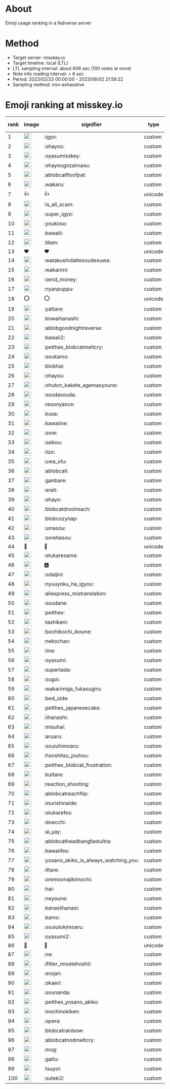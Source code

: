 # About
Emoji usage ranking in a fediverse server

# Method
- Target server: misskey.io
- Target timeline: local (LTL)
- LTL sampling interval: about 606 sec (100 notes at once)
- Note info reading interval: > 6 sec
- Period: 2023/02/23 00:00:00 - 2023/06/02 21:58:22 
- Sampling method: non-exhaustive

# Emoji ranking at misskey.io

|rank|image|signifier|type|frequency score|
|----|----|----|----|----|
|1|<img height="24" src="https://misskey.io/emoji/igyo.webp">|:igyo:|custom|97492|
|2|<img height="24" src="https://misskey.io/emoji/ohayoo.webp">|:ohayoo:|custom|86143|
|3|<img height="24" src="https://misskey.io/emoji/oyasumisskey.webp">|:oyasumisskey:|custom|41867|
|4|<img height="24" src="https://misskey.io/emoji/ohayougozaimasu.webp">|:ohayougozaimasu:|custom|38865|
|5|<img height="24" src="https://misskey.io/emoji/ablobcatfloofpat.webp">|:ablobcatfloofpat:|custom|27722|
|6|<img height="24" src="https://misskey.io/emoji/wakaru.webp">|:wakaru:|custom|24522|
|7|👍|👍|unicode|23820|
|8|<img height="24" src="https://misskey.io/emoji/is_all_scam.webp">|:is_all_scam:|custom|22679|
|9|<img height="24" src="https://misskey.io/emoji/super_igyo.webp">|:super_igyo:|custom|19221|
|10|<img height="24" src="https://misskey.io/emoji/youkoso.webp">|:youkoso:|custom|18272|
|11|<img height="24" src="https://misskey.io/emoji/kawaiii.webp">|:kawaiii:|custom|17643|
|12|<img height="24" src="https://misskey.io/emoji/tiken.webp">|:tiken:|custom|14136|
|13|❤|❤|unicode|13817|
|14|<img height="24" src="https://misskey.io/emoji/watakushidattesoudesuwa.webp">|:watakushidattesoudesuwa:|custom|13572|
|15|<img height="24" src="https://misskey.io/emoji/wakarimi.webp">|:wakarimi:|custom|13096|
|16|<img height="24" src="https://misskey.io/emoji/send_money.webp">|:send_money:|custom|12792|
|17|<img height="24" src="https://misskey.io/emoji/nyanpuppu.webp">|:nyanpuppu:|custom|12789|
|18|⭕|⭕|unicode|12409|
|19|<img height="24" src="https://misskey.io/emoji/yattare.webp">|:yattare:|custom|12352|
|20|<img height="24" src="https://misskey.io/emoji/kowaihanashi.webp">|:kowaihanashi:|custom|11438|
|21|<img height="24" src="https://misskey.io/emoji/ablobgoodnightreverse.webp">|:ablobgoodnightreverse:|custom|10234|
|22|<img height="24" src="https://misskey.io/emoji/kawaii2.webp">|:kawaii2:|custom|9491|
|23|<img height="24" src="https://misskey.io/emoji/petthex_blobcatmeltcry.webp">|:petthex_blobcatmeltcry:|custom|9425|
|24|<img height="24" src="https://misskey.io/emoji/soukamo.webp">|:soukamo:|custom|9235|
|25|<img height="24" src="https://misskey.io/emoji/blobhai.webp">|:blobhai:|custom|9182|
|26|<img height="24" src="https://misskey.io/emoji/ohayou.webp">|:ohayou:|custom|8745|
|27|<img height="24" src="https://misskey.io/emoji/ohuton_kakete_agemasyoune.webp">|:ohuton_kakete_agemasyoune:|custom|8742|
|28|<img height="24" src="https://misskey.io/emoji/soudasouda.webp">|:soudasouda:|custom|7897|
|29|<img height="24" src="https://misskey.io/emoji/resonyance.webp">|:resonyance:|custom|7562|
|30|<img height="24" src="https://misskey.io/emoji/kusa.webp">|:kusa:|custom|7322|
|31|<img height="24" src="https://misskey.io/emoji/kawaiine.webp">|:kawaiine:|custom|7152|
|32|<img height="24" src="https://misskey.io/emoji/sore.webp">|:sore:|custom|6944|
|33|<img height="24" src="https://misskey.io/emoji/saikou.webp">|:saikou:|custom|6504|
|34|<img height="24" src="https://misskey.io/emoji/iizo.webp">|:iizo:|custom|6467|
|35|<img height="24" src="https://misskey.io/emoji/uwa_xtu.webp">|:uwa_xtu:|custom|6340|
|36|<img height="24" src="https://misskey.io/emoji/ablobcall.webp">|:ablobcall:|custom|6281|
|37|<img height="24" src="https://misskey.io/emoji/ganbare.webp">|:ganbare:|custom|6279|
|38|<img height="24" src="https://misskey.io/emoji/erait.webp">|:erait:|custom|6218|
|39|<img height="24" src="https://misskey.io/emoji/ohayo.webp">|:ohayo:|custom|5792|
|40|<img height="24" src="https://misskey.io/emoji/blobcatdroolreach.webp">|:blobcatdroolreach:|custom|5768|
|41|<img height="24" src="https://misskey.io/emoji/blobcozynap.webp">|:blobcozynap:|custom|5651|
|42|<img height="24" src="https://misskey.io/emoji/umasou.webp">|:umasou:|custom|5467|
|43|<img height="24" src="https://misskey.io/emoji/sorehasou.webp">|:sorehasou:|custom|5378|
|44|🎉|🎉|unicode|5359|
|45|<img height="24" src="https://misskey.io/emoji/otukaresama.webp">|:otukaresama:|custom|5325|
|46|<img height="24" src="https://misskey.io/emoji/a.webp">|:a:|custom|5319|
|47|<img height="24" src="https://misskey.io/emoji/odaijini.webp">|:odaijini:|custom|5248|
|48|<img height="24" src="https://misskey.io/emoji/nyuuyoku_ha_igyou.webp">|:nyuuyoku_ha_igyou:|custom|5202|
|49|<img height="24" src="https://misskey.io/emoji/aliexpress_mistranslation.webp">|:aliexpress_mistranslation:|custom|5185|
|50|<img height="24" src="https://misskey.io/emoji/soudane.webp">|:soudane:|custom|4926|
|51|<img height="24" src="https://misskey.io/emoji/petthex.webp">|:petthex:|custom|4919|
|52|<img height="24" src="https://misskey.io/emoji/tashikani.webp">|:tashikani:|custom|4906|
|53|<img height="24" src="https://misskey.io/emoji/bochibochi_ikoune.webp">|:bochibochi_ikoune:|custom|4879|
|54|<img height="24" src="https://misskey.io/emoji/nekochan.webp">|:nekochan:|custom|4638|
|55|<img height="24" src="https://misskey.io/emoji/iine.webp">|:iine:|custom|4476|
|56|<img height="24" src="https://misskey.io/emoji/oyasumi.webp">|:oyasumi:|custom|4412|
|57|<img height="24" src="https://misskey.io/emoji/supertada.webp">|:supertada:|custom|4360|
|58|<img height="24" src="https://misskey.io/emoji/sugoi.webp">|:sugoi:|custom|4211|
|59|<img height="24" src="https://misskey.io/emoji/wakarimiga_fukasugiru.webp">|:wakarimiga_fukasugiru:|custom|4208|
|60|<img height="24" src="https://misskey.io/emoji/bed_oide.webp">|:bed_oide:|custom|3941|
|61|<img height="24" src="https://misskey.io/emoji/petthex_japanesecake.webp">|:petthex_japanesecake:|custom|3915|
|62|<img height="24" src="https://misskey.io/emoji/iihanashi.webp">|:iihanashi:|custom|3911|
|63|<img height="24" src="https://misskey.io/emoji/misuhai.webp">|:misuhai:|custom|3895|
|64|<img height="24" src="https://misskey.io/emoji/aruaru.webp">|:aruaru:|custom|3886|
|65|<img height="24" src="https://misskey.io/emoji/souiuhimoaru.webp">|:souiuhimoaru:|custom|3851|
|66|<img height="24" src="https://misskey.io/emoji/honshitsu_jouhou.webp">|:honshitsu_jouhou:|custom|3814|
|67|<img height="24" src="https://misskey.io/emoji/petthex_blobcat_frustration.webp">|:petthex_blobcat_frustration:|custom|3654|
|68|<img height="24" src="https://misskey.io/emoji/kuttare.webp">|:kuttare:|custom|3611|
|69|<img height="24" src="https://misskey.io/emoji/reaction_shooting.webp">|:reaction_shooting:|custom|3513|
|70|<img height="24" src="https://misskey.io/emoji/ablobcatreachflip.webp">|:ablobcatreachflip:|custom|3306|
|71|<img height="24" src="https://misskey.io/emoji/murishinaide.webp">|:murishinaide:|custom|3281|
|72|<img height="24" src="https://misskey.io/emoji/otukarefes.webp">|:otukarefes:|custom|3228|
|73|<img height="24" src="https://misskey.io/emoji/doecchi.webp">|:doecchi:|custom|3204|
|74|<img height="24" src="https://misskey.io/emoji/ai_yay.webp">|:ai_yay:|custom|3194|
|75|<img height="24" src="https://misskey.io/emoji/ablobcatheadbangfastultra.webp">|:ablobcatheadbangfastultra:|custom|3132|
|76|<img height="24" src="https://misskey.io/emoji/kawaiifes.webp">|:kawaiifes:|custom|3117|
|77|<img height="24" src="https://misskey.io/emoji/yosano_akiko_is_always_watching_you.webp">|:yosano_akiko_is_always_watching_you:|custom|3087|
|78|<img height="24" src="https://misskey.io/emoji/ittare.webp">|:ittare:|custom|2988|
|79|<img height="24" src="https://misskey.io/emoji/oremoonajikimochi.webp">|:oremoonajikimochi:|custom|2951|
|80|<img height="24" src="https://misskey.io/emoji/hai.webp">|:hai:|custom|2930|
|81|<img height="24" src="https://misskey.io/emoji/neyoune.webp">|:neyoune:|custom|2875|
|82|<img height="24" src="https://misskey.io/emoji/kanasiihanasi.webp">|:kanasiihanasi:|custom|2875|
|83|<img height="24" src="https://misskey.io/emoji/kamo.webp">|:kamo:|custom|2867|
|84|<img height="24" src="https://misskey.io/emoji/souiutokimoaru.webp">|:souiutokimoaru:|custom|2828|
|85|<img height="24" src="https://misskey.io/emoji/oyasumi2.webp">|:oyasumi2:|custom|2796|
|86|🤔|🤔|unicode|2764|
|87|<img height="24" src="https://misskey.io/emoji/ne.webp">|:ne:|custom|2752|
|88|<img height="24" src="https://misskey.io/emoji/ifilter_misetehoshii.webp">|:ifilter_misetehoshii:|custom|2733|
|89|<img height="24" src="https://misskey.io/emoji/erojan.webp">|:erojan:|custom|2691|
|90|<img height="24" src="https://misskey.io/emoji/okaeri.webp">|:okaeri:|custom|2678|
|91|<img height="24" src="https://misskey.io/emoji/sounanda.webp">|:sounanda:|custom|2677|
|92|<img height="24" src="https://misskey.io/emoji/petthex_yosano_akiko.webp">|:petthex_yosano_akiko:|custom|2662|
|93|<img height="24" src="https://misskey.io/emoji/inochinokiken.webp">|:inochinokiken:|custom|2637|
|94|<img height="24" src="https://misskey.io/emoji/opera.webp">|:opera:|custom|2569|
|95|<img height="24" src="https://misskey.io/emoji/blobcatrainbow.webp">|:blobcatrainbow:|custom|2490|
|96|<img height="24" src="https://misskey.io/emoji/ablobcatnodmeltcry.webp">|:ablobcatnodmeltcry:|custom|2459|
|97|<img height="24" src="https://misskey.io/emoji/mog.webp">|:mog:|custom|2412|
|98|<img height="24" src="https://misskey.io/emoji/galtu.webp">|:galtu:|custom|2409|
|99|<img height="24" src="https://misskey.io/emoji/tsuyoi.webp">|:tsuyoi:|custom|2400|
|100|<img height="24" src="https://misskey.io/emoji/suteki2.webp">|:suteki2:|custom|2352|

